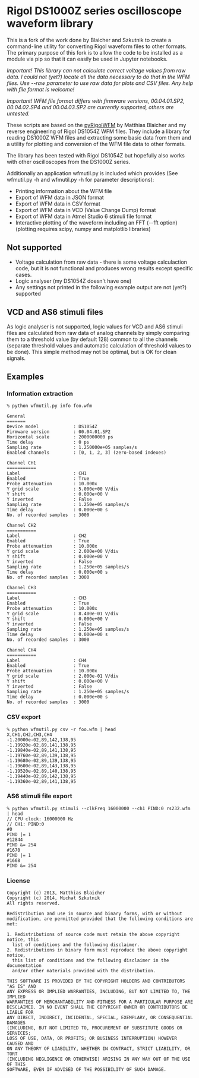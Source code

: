 # Rigol DS1000Z series oscilloscope waveform library

This is a fork of the work done by Blaicher and Szkutnik to create a command-line utility for converting Rigol waveform files to other formats.  The primary purpose of this fork is to allow the code to be installed as a module via pip so that it can easily be used in Jupyter notebooks.

*Important! This library can not calculate correct voltage values from raw data. I could not (yet?) locate all the data necessary to do that in the WFM files. Use --raw parameter to use raw data for plots and CSV files. Any help with file format is welcome!*

*Important! WFM file format differs with firmware versions, 00.04.01.SP2, 00.04.02.SP4 and 00.04.03.SP2 are currently supported, others are untested.*

These scripts are based on the [pyRigolWFM](https://github.com/mabl/pyRigolWFM) by Matthias Blaicher and my reverse engineering of Rigol DS1054Z WFM files.
They include a library for reading DS1000Z WFM files and extracting some basic data from them and a utility for plotting and conversion of the WFM file data to other formats.

The library has been tested with Rigol DS1054Z but hopefully also works with other oscilloscopes from the DS1000Z series.

Additionally an application wfmutil.py is included which provides (See wfmutil.py -h and wfmutil.py <action> -h for parameter descriptions):

 - Printing information about the WFM file
 - Export of WFM data in JSON format
 - Export of WFM data in CSV format
 - Export of WFM data in VCD (Value Change Dump) format
 - Export of WFM data in Atmel Studio 6 stimuli file format  
 - Interactive plotting of the waveform including an FFT (--fft option)(plotting requires scipy, numpy and matplotlib libraries)

## Not supported
 - Voltage calculation from raw data - there is some voltage calculaction code, but it is not functional and produces wrong results except specific cases.
 - Logic analyser (my DS1054Z doesn't have one)
 - Any settings not printed in the following example output are not (yet?) supported
 
## VCD and AS6 stimuli files
As logic analyser is not supported, logic values for VCD and AS6 stimuli files are calculated from raw data of analog channels by simply comparing them to a threshold value (by default 128) common to all the channels (separate threshold values and automatic calculation of threshold values to be done). 
This simple method may not be optimal, but is OK for clean signals.

## Examples

### Information extraction
    % python wfmutil.py info foo.wfm

    General
    =======
    Device model             : DS1054Z
    Firmware version         : 00.04.01.SP2
    Horizontal scale         : 2000000000 ps
    Time delay               : 0 ps
    Sampling rate            : 1.250000e+05 samples/s
    Enabled channels         : [0, 1, 2, 3] (zero-based indexes)
    
    Channel CH1
    ===========
    Label                    : CH1
    Enabled                  : True
    Probe attenuation        : 10.000x
    Y grid scale             : 5.000e+00 V/div
    Y shift                  : 0.000e+00 V
    Y inverted               : False
    Sampling rate            : 1.250e+05 samples/s
    Time delay               : 0.000e+00 s
    No. of recorded samples  : 3000
    
    Channel CH2
    ===========
    Label                    : CH2
    Enabled                  : True
    Probe attenuation        : 10.000x
    Y grid scale             : 2.000e+00 V/div
    Y shift                  : 0.000e+00 V
    Y inverted               : False
    Sampling rate            : 1.250e+05 samples/s
    Time delay               : 0.000e+00 s
    No. of recorded samples  : 3000
    
    Channel CH3
    ===========
    Label                    : CH3
    Enabled                  : True
    Probe attenuation        : 10.000x
    Y grid scale             : 8.400e-01 V/div
    Y shift                  : 0.000e+00 V
    Y inverted               : False
    Sampling rate            : 1.250e+05 samples/s
    Time delay               : 0.000e+00 s
    No. of recorded samples  : 3000
    
    Channel CH4
    ===========
    Label                    : CH4
    Enabled                  : True
    Probe attenuation        : 10.000x
    Y grid scale             : 2.000e-01 V/div
    Y shift                  : 0.000e+00 V
    Y inverted               : False
    Sampling rate            : 1.250e+05 samples/s
    Time delay               : 0.000e+00 s
    No. of recorded samples  : 3000


### CSV export
    % python wfmutil.py csv -r foo.wfm | head
    X,CH1,CH2,CH3,CH4
    -1.20000e-02,89,142,138,95
    -1.19920e-02,89,141,138,95
    -1.19840e-02,89,141,138,95
    -1.19760e-02,89,139,138,95
    -1.19680e-02,89,139,138,95
    -1.19600e-02,89,143,138,95
    -1.19520e-02,89,140,138,95
    -1.19440e-02,89,142,138,95
    -1.19360e-02,89,141,138,95

### AS6 stimuli file export

    % python wfmutil.py stimuli --clkFreq 16000000 --ch1 PIND:0 rs232.wfm | head
    // CPU clock: 16000000 Hz
    // CH1: PIND:0
    #0
    PIND |= 1
    #12844
    PIND &= 254
    #1670
    PIND |= 1
    #1668
    PIND &= 254

### License
    
    Copyright (c) 2013, Matthias Blaicher
    Copyright (c) 2014, Michał Szkutnik
    All rights reserved.

    Redistribution and use in source and binary forms, with or without
    modification, are permitted provided that the following conditions are met: 

    1. Redistributions of source code must retain the above copyright notice, this
      list of conditions and the following disclaimer. 
    2. Redistributions in binary form must reproduce the above copyright notice,
      this list of conditions and the following disclaimer in the documentation
      and/or other materials provided with the distribution. 

    THIS SOFTWARE IS PROVIDED BY THE COPYRIGHT HOLDERS AND CONTRIBUTORS "AS IS" AND
    ANY EXPRESS OR IMPLIED WARRANTIES, INCLUDING, BUT NOT LIMITED TO, THE IMPLIED
    WARRANTIES OF MERCHANTABILITY AND FITNESS FOR A PARTICULAR PURPOSE ARE
    DISCLAIMED. IN NO EVENT SHALL THE COPYRIGHT OWNER OR CONTRIBUTORS BE LIABLE FOR
    ANY DIRECT, INDIRECT, INCIDENTAL, SPECIAL, EXEMPLARY, OR CONSEQUENTIAL DAMAGES
    (INCLUDING, BUT NOT LIMITED TO, PROCUREMENT OF SUBSTITUTE GOODS OR SERVICES;
    LOSS OF USE, DATA, OR PROFITS; OR BUSINESS INTERRUPTION) HOWEVER CAUSED AND
    ON ANY THEORY OF LIABILITY, WHETHER IN CONTRACT, STRICT LIABILITY, OR TORT
    (INCLUDING NEGLIGENCE OR OTHERWISE) ARISING IN ANY WAY OUT OF THE USE OF THIS
    SOFTWARE, EVEN IF ADVISED OF THE POSSIBILITY OF SUCH DAMAGE.
